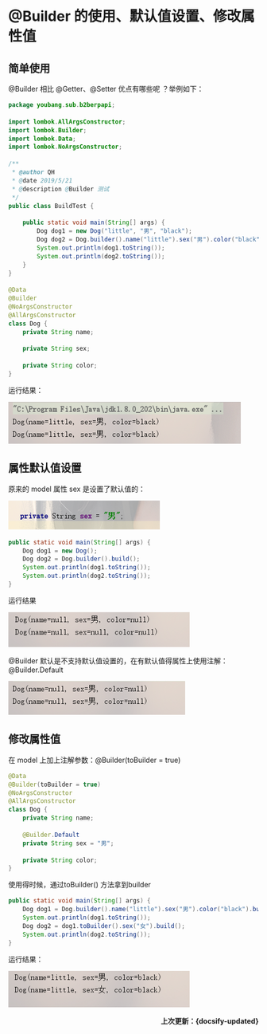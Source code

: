 # @Builder 的使用、默认值设置、修改属性值

## 简单使用

@Builder 相比 @Getter、@Setter 优点有哪些呢 ？举例如下：

```java
package youbang.sub.b2berpapi;

import lombok.AllArgsConstructor;
import lombok.Builder;
import lombok.Data;
import lombok.NoArgsConstructor;

/**
 * @author QH
 * @date 2019/5/21
 * @description @Builder 测试
 */
public class BuildTest {

    public static void main(String[] args) {
        Dog dog1 = new Dog("little", "男", "black");
        Dog dog2 = Dog.builder().name("little").sex("男").color("black").build();
        System.out.println(dog1.toString());
        System.out.println(dog2.toString());
    }
}

@Data
@Builder
@NoArgsConstructor
@AllArgsConstructor
class Dog {
    private String name;

    private String sex;

    private String color;
}

```

运行结果：

![1558408773695](assets/1558408773695.png)

## 属性默认值设置

原来的 model 属性 sex 是设置了默认值的：

![1558409168658](assets/1558409168658.png)

```java
public static void main(String[] args) {
    Dog dog1 = new Dog();
    Dog dog2 = Dog.builder().build();
    System.out.println(dog1.toString());
    System.out.println(dog2.toString());
}
```

运行结果

![](assets/1558409380932.png)

@Builder 默认是不支持默认值设置的，在有默认值得属性上使用注解： @Builder.Default

![](assets/1558409572356.png)

## 修改属性值

在 model 上加上注解参数：@Builder(toBuilder = true)

```java
@Data
@Builder(toBuilder = true)
@NoArgsConstructor
@AllArgsConstructor
class Dog {
    private String name;

    @Builder.Default
    private String sex = "男";

    private String color;
}
```

使用得时候，通过toBuilder() 方法拿到builder

```java
public static void main(String[] args) {
    Dog dog1 = Dog.builder().name("little").sex("男").color("black").build();
    System.out.println(dog1.toString());
    Dog dog2 = dog1.toBuilder().sex("女").build();
    System.out.println(dog2.toString());
}
```

运行结果：

![](assets/1558409766810.png)

**<P align="right">上次更新：{docsify-updated}</p>**